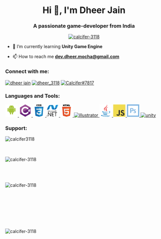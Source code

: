 <h1 align="center">Hi 👋, I'm Dheer Jain</h1>
<h3 align="center">A passionate game-developer from India</h3>

<p align="center"> <a href="https://github.com/ryo-ma/github-profile-trophy"><img src="https://github-profile-trophy.vercel.app/?username=calcifer-3118" alt="calcifer-3118" /></a> </p>




- 🌱 I’m currently learning **Unity Game Engine**

- 📫 How to reach me **dev.dheer.mocha@gmail.com**

<h3 align="left">Connect with me:</h3>
<p align="left">
<a href="www.linkedin.com/in/dheer-jain/" target="blank"><img align="center" src="https://raw.githubusercontent.com/rahuldkjain/github-profile-readme-generator/master/src/images/icons/Social/linked-in-alt.svg" alt="dheer jain" height="30" width="40" /></a>
<a href="https://instagram.com/dheer_3118" target="blank"><img align="center" src="https://raw.githubusercontent.com/rahuldkjain/github-profile-readme-generator/master/src/images/icons/Social/instagram.svg" alt="dheer_3118" height="30" width="40" /></a>
<a href="https://discordapp.com/users/Calcifer#7817" target="blank"><img align="center" src="https://raw.githubusercontent.com/rahuldkjain/github-profile-readme-generator/master/src/images/icons/Social/discord.svg" alt="Calcifer#7817" height="30" width="40" /></a>
</p>

<h3 align="left">Languages and Tools:</h3>
<p align="left"> <a href="https://developer.android.com" target="_blank" rel="noreferrer"> <img src="https://raw.githubusercontent.com/devicons/devicon/master/icons/android/android-original-wordmark.svg" alt="android" width="40" height="40"/> </a> <a href="https://www.w3schools.com/cs/" target="_blank" rel="noreferrer"> <img src="https://raw.githubusercontent.com/devicons/devicon/master/icons/csharp/csharp-original.svg" alt="csharp" width="40" height="40"/> </a> <a href="https://www.w3schools.com/css/" target="_blank" rel="noreferrer"> <img src="https://raw.githubusercontent.com/devicons/devicon/master/icons/css3/css3-original-wordmark.svg" alt="css3" width="40" height="40"/> </a> <a href="https://dotnet.microsoft.com/" target="_blank" rel="noreferrer"> <img src="https://raw.githubusercontent.com/devicons/devicon/master/icons/dot-net/dot-net-original-wordmark.svg" alt="dotnet" width="40" height="40"/> </a> <a href="https://www.w3.org/html/" target="_blank" rel="noreferrer"> <img src="https://raw.githubusercontent.com/devicons/devicon/master/icons/html5/html5-original-wordmark.svg" alt="html5" width="40" height="40"/> </a> <a href="https://www.adobe.com/in/products/illustrator.html" target="_blank" rel="noreferrer"> <img src="https://www.vectorlogo.zone/logos/adobe_illustrator/adobe_illustrator-icon.svg" alt="illustrator" width="40" height="40"/> </a> <a href="https://www.java.com" target="_blank" rel="noreferrer"> <img src="https://raw.githubusercontent.com/devicons/devicon/master/icons/java/java-original.svg" alt="java" width="40" height="40"/> </a> <a href="https://developer.mozilla.org/en-US/docs/Web/JavaScript" target="_blank" rel="noreferrer"> <img src="https://raw.githubusercontent.com/devicons/devicon/master/icons/javascript/javascript-original.svg" alt="javascript" width="40" height="40"/> </a> <a href="https://www.photoshop.com/en" target="_blank" rel="noreferrer"> <img src="https://raw.githubusercontent.com/devicons/devicon/master/icons/photoshop/photoshop-line.svg" alt="photoshop" width="40" height="40"/> </a> <a href="https://unity.com/" target="_blank" rel="noreferrer"> <img src="https://www.vectorlogo.zone/logos/unity3d/unity3d-icon.svg" alt="unity" width="40" height="40"/> </a> </p>

<h3 align="left">Support:</h3>
<p><a href="https://www.buymeacoffee.com/calcifer3118"> <img align="left" src="https://cdn.buymeacoffee.com/buttons/v2/default-yellow.png" height="50" width="210" alt="calcifer3118" /></a></p><br><br>

<br>
<p><img align="left" src="https://github-readme-stats.vercel.app/api/top-langs?username=calcifer-3118&show_icons=true&locale=en&layout=compact" alt="calcifer-3118" /></p>


<br><br><br><br>
<p>&nbsp;<img align="left" src="https://github-readme-stats.vercel.app/api?username=calcifer-3118&show_icons=true&locale=en" alt="calcifer-3118" /></p>



<br><br><br><br><br><br>
<p><img align="left" src="https://github-readme-streak-stats.herokuapp.com/?user=calcifer-3118&" alt="calcifer-3118" /></p>
